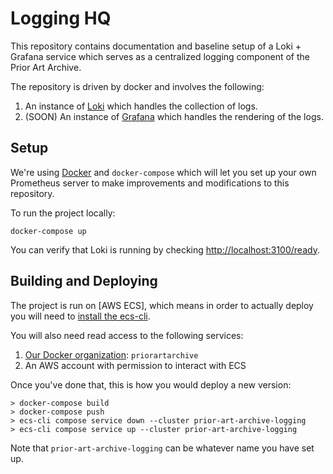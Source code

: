 # Logging HQ
This repository contains documentation and baseline setup of a Loki + Grafana service which serves as a centralized logging component of the Prior Art Archive.

The repository is driven by docker and involves the following:

1. An instance of [Loki](https://grafana.com/oss/loki/) which handles the collection of logs.
2. (SOON) An instance of [Grafana](https://grafana.com/) which handles the rendering of the logs.

## Setup
We're using [Docker](https://www.docker.com/) and `docker-compose` which will let you set up your own Prometheus server to make improvements and modifications to this repository.

To run the project locally:

```
docker-compose up
```

You can verify that Loki is running by checking [http://localhost:3100/ready](http://localhost:3100/ready).

## Building and Deploying

The project is run on [AWS ECS], which means in order to actually deploy you will need to [install the ecs-cli](https://docs.aws.amazon.com/cli/latest/userguide/cli-chap-install.html).

You will also need read access to the following services:

1. [Our Docker organization](https://hub.docker.com/u/priorartarchive): `priorartarchive`
2. An AWS account with permission to interact with ECS

Once you've done that, this is how you would deploy a new version:

```
> docker-compose build
> docker-compose push
> ecs-cli compose service down --cluster prior-art-archive-logging
> ecs-cli compose service up --cluster prior-art-archive-logging
```

Note that `prior-art-archive-logging` can be whatever name you have set up.
